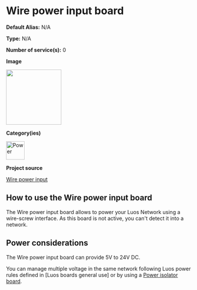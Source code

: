 # Wire power input board

<div className="cust_sheet" markdown="1">
<p className="cust_sheet-title" markdown="1"><strong>Default Alias:</strong> N/A</p>
<p className="cust_sheet-title" markdown="1"><strong>Type:</strong> N/A</p>
<p className="cust_sheet-title" markdown="1"><strong>Number of service(s):</strong> 0</p>
<p className="cust_sheet-title" markdown="1"><strong>Image</strong></p>
<p className="cust_indent" markdown="1"><img height="150" src="/img/wire-power-input-service.png"/></p>
<p className="cust_sheet-title" markdown="1"><strong>Category(ies)</strong></p>
<p className="cust_indent" markdown="1">
<img height="50" src="/img/sticker-power.png" title="Power"/>
</p>
<p className="cust_sheet-title" markdown="1"><strong>Project source </strong></p>
<a className="github-button" data-size="large" aria-label="Star Luos-io/Luos on GitHub" href="https://github.com/Luos-io/Examples/tree/master/Hardware/wiring_and_power/Wire_power_input" target="_blank">Wire power input</a>
</div>

## How to use the Wire power input board

The Wire power input board allows to power your Luos Network using a wire-screw interface.
As this board is not active, you can't detect it into a network.

## Power considerations

The Wire power input board can provide 5V to 24V DC.

You can manage multiple voltage in the same network following Luos power rules defined in [Luos boards general use] or by using a [Power isolator board](./power-isolator.md).
